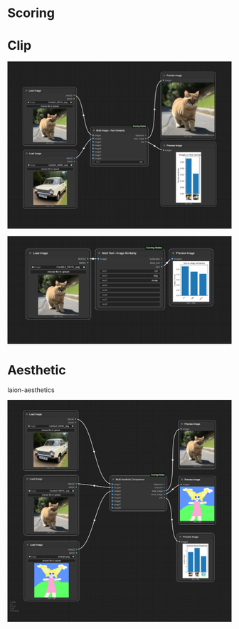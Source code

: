 # Scoring

# Clip

![Clip](images/clip_image.png)

![Clip](images/clip_text.png)

# Aesthetic
laion-aesthetics

![Aesthetic](images/aesthetic.png)